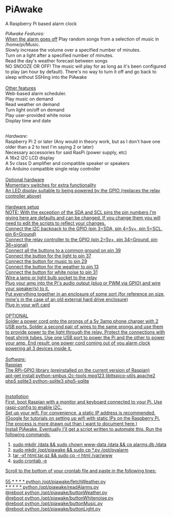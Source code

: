 # PiAwake
A Raspberry Pi based alarm clock

<i>PiAwake Features:</i><br>
  <u>When the alarm goes off</u>
  Play random songs from a selection of music in /home/pi/Music. <br>
  Slowly increase the volume over a specified number of minutes.<br>
  Turn on a light after a specified number of minutes.<br>
  Read the day's weather forecast between songs<br>
  NO SNOOZE OR OFF! The music will play for as long as it's been configured to play (an hour by default). There's 
    no way to turn it off and go back to sleep without SSHing into the PiAwake<br>
  <br>
  <u>Other features</u><br>
  Web-based alarm scheduler.<br>
  Play music on demand<br>
  Read weather on demand<br>
  Turn light on/off on demand<br>
  Play user-provided white noise<br>
  Display time and date
  
  <br>
<i>Hardware:</i><br>
  Raspberry Pi 2 or later (Any would in theory work, but as I don't have one older than a 2 to test I'm saying 2 or later)<br>
  Necessary accessories for said RasPi (power supply, etc)<br>
  A 16x2 I2C LCD display<br>
  A 5v class D amplifier and compatible speaker or speakers<br>
  An Arduino compatible single relay controller<br>
  <br>
  <u>Optional hardware<u><br>
  Momentary switches for extra functionality<br>
  An LED display suitable to being powered by the GPIO (replaces the relay controller above)<br>
  <br>
  <u>Hardware setup</u><br>
  NOTE: With the exception of the SDA and SCL pins the pin numbers I'm giving here are defaults and can be changed. If you change them you will need to edit the scripts to reflect your changes.<br>
  Connect the I2C backpack to the GPIO (pin 3=SDA, pin 4=5v+, pin 5=SCL, pin 6=Ground)<br>
  Connect the relay controller to the GPIO (pin 2=5v+, pin 34=Ground, pin 36=signal)<br>
  Connect all the buttons to a common ground on pin 39<br>
  Connect the button for the light to pin 37<br>
  Connect the button for music to pin 29<br>
  Connect the button for the weather to pin 13<br>
  Connect the button for white noise to pin 31<br>
  Wire a lamp or light bulb socket to the relay<br>
  Plug your amp into the Pi's audio output (plug or PWM via GPIO) and wire your speaker(s) to it.<br>
  Put everything together in an enclosure of some sort (for reference on size, mine's in the case of an old external hard drive enclosure)<br>
  Plug in your wifi card<br>
  <br>
  OPTIONAL<br>
  Solder a power cord onto the prongs of a 5v 3amp phone charger with 2 USB ports. Solder a second pair of wires to the same prongs and use them to provide power to the light through the relay. Protect the connections with heat shrink tubes. Use one USB port to power the Pi and the other to power your amp. End result: one power cord coming out of you alarm clock powering all 3 devices inside it.<br>
  
  
<br>
<i>Software:</i><br>
  Raspian<br>
  The RPi-GPIO library (preinstalled on the current version of Raspian)<br>
  apt-get install python-smbus i2c-tools mpg123 libttspico-utils apache2 php5 sqlite3 python-sqlite3 php5-sqlite
  <br><br>
  
<i>Installation</i><br>
  First, boot Raspian with a monitor and keyboard connected to your Pi. Use raspi-config to enable I2C.<br>
  Set up your wifi. For convenience, a static IP address is recommended. (Google for tutorials on setting up wifi with static IPs on the Raspberry Pi. The process is more drawn out than I want to document here.)<br>
  Install PiAwake. Eventually I'll get a script written to automate this. Run the following commands:
  <ol>
  <li>sudo mkdir /data && sudo chown www-data /data && cp alarms.db /data</li>
  <li>sudo mkdir /opt/piawake && sudo cp *.py /opt/pyalarm</li>
  <li>tar -xf html.tar.gz && sudo cp -r html /var/www</li>
  <li>sudo crontab -e</li>
  </ol>
  <p>
  Scroll to the bottom of your crontab file and paste in the following lines:<br><br>
  55 * * * * python /opt/piawake/fetchWeather.py<br>
  * * * * * python /opt/piawake/readAlarms.py<br>
  @reboot python /opt/piawake/buttonWeather.py<br>
  @reboot python /opt/piawake/buttonWhitenoise.py<br>
  @reboot python /opt/piawake/buttonMusic.py<br>
  @reboot python /opt/piawake/buttonLight.py<br>
  
  </p>
  
